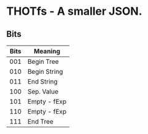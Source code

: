# THOTfs - A smaller JSON.

## Bits
|Bits | Meaning      |
|-----|--------------|
|001  | Begin Tree   |
|010  | Begin String |
|011  | End String   |
|100  | Sep. Value   |
|101  | Empty - fExp |
|110  | Empty - fExp |
|111  | End Tree     |